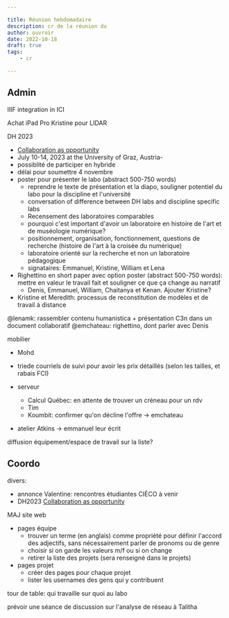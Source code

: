 ```yaml
---

title: Réunion hebdomadaire
description: cr de la réunion du
author: ouvroir
date: 2022-10-18
draft: true
tags:
    - cr

---
```

## Admin

IIIF integration in ICI

Achat iPad Pro Kristine pour LIDAR

DH 2023
- [Collaboration as opportunity](https://dh2023.adho.org/?page_id=308)
- July 10-14, 2023 at the University of Graz, Austria- 
- possiblité de participer en hybride
- délai pour soumettre 4 novembre
- poster pour présenter le labo (abstract 500-750 words)
    - reprendre le texte de présentation et la diapo, souligner potentiel du labo pour la discipline et l'université
    - conversation of difference between DH labs and discipline specific labs
    - Recensement des laboratoires comparables
    - pourquoi c'est important d'avoir un laboratoire en histoire de l'art et de muséologie numérique? 
    - positionnement, organisation, fonctionnement, questions de recherche (histoire de l'art à la croisée du numérique)
    - laboratoire orienté sur la recherche et non un laboratoire pédagogique
    - signataires: Emmanuel, Kristine, William et Lena
- Righettino en short paper avec option poster (abstract 500-750 words): mettre en valeur le travail fait et souligner ce que ça change au narratif
    - Denis, Emmanuel, William, Chaitanya et Kenan. Ajouter Kristine?
- Kristine et Meredith: processus de reconstitution de modèles et de travail à distance

@lenamk: rassembler contenu humanistica + présentation C3n dans un document collaboratif 
@emchateau: righettino, dont parler avec Denis

mobilier
- Mohd
- triede
courriels de suivi pour avoir les prix détaillés (selon les tailles, et rabais FCI)

- serveur
    - Calcul Québec: en attente de trouver un créneau pour un rdv
    - Tim
    - Koumbit: confirmer qu'on décline l'offre → emchateau
- atelier Atkins → emmanuel leur écrit

diffusion équipement/espace de travail sur la liste?

## Coordo

divers:
- annonce Valentine: rencontres étudiantes CIÉCO à venir
- DH2023 [Collaboration as opportunity](https://dh2023.adho.org/?page_id=308)

MAJ site web
- pages équipe
    - trouver un terme (en anglais) comme propriété pour définir l'accord des adjectifs, sans nécessairement parler de pronoms ou de genre
    - choisir si on garde les valeurs m/f ou si on change
    - retirer la liste des projets (sera renseigné dans le projets)
- pages projet
    - créer des pages pour chaque projet
    - lister les usernames des gens qui y contribuent

tour de table: qui travaille sur quoi au labo


prévoir une séance de discussion sur l'analyse de réseau à Talitha
